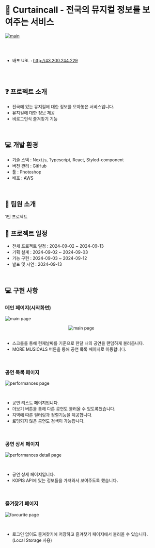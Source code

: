 
<h1>📖 Curtaincall - 전국의 뮤지컬 정보를 보여주는 서비스</h1>
<a href="http://43.200.244.229/"><img alt="main" src="https://github.com/user-attachments/assets/5292dc77-f51b-494c-9a9a-36efcdb37d71"/></a>

<br/><br/>

- 배포 URL : http://43.200.244.229

<br/><br/>

## ❓ 프로젝트 소개

- 전국에 있는 뮤지컬에 대한 정보를 모아놓은 서비스입니다.
- 뮤지컬에 대한 정보 제공
- 비로그인식 즐겨찾기 기능

<br>

## 💻 개발 환경

- 기술 스택 : Next.js, Typescript, React, Styled-component
- 버전 관리 : GitHub
- 툴 : Photoshop
- 배포 : AWS

<br>

## 👤 팀원 소개

1인 프로젝트

## 📅 프로젝트 일정

- 전체 프로젝트 일정 : 2024-09-02 ~ 2024-09-13
- 기획 설계 : 2024-09-02 ~ 2024-09-03
- 기능 구현 : 2024-09-03 ~ 2024-09-12
- 발표 및 시연 : 2024-09-13

<br>

## 💻 구현 사항

### 메인 페이지(시작화면)
<a><img src="https://github.com/user-attachments/assets/5292dc77-f51b-494c-9a9a-36efcdb37d71" alt="main page"/></a>

<div align="center">
<a><img src="https://github.com/user-attachments/assets/ad0baa99-f223-47b0-818e-295c69f6991b" alt="main page"/></a>
</div>

<br>

- 스크롤를 통해 현재날짜를 기준으로 한달 내의 공연을 랜덤하게 불러옵니다.
- MORE MUSICALS 버튼을 통해 공연 목록 페이지로 이동합니다.

<br>

### 공연 목록 페이지
<a><img src="https://github.com/user-attachments/assets/1761e922-5203-411a-8767-519de8e76398" alt="performances page"/></a>

<br>

- 공연 리스트 페이지입니다.
- 더보기 버튼을 통해 다른 공연도 불러올 수 있도록했습니다.
- 지역에 따른 필터링과 정렬기능을 제공합니다.
- 로딩되지 않은 공연도 검색이 가능합니다.

<br>

### 공연 상세 페이지
<a><img src="https://github.com/user-attachments/assets/c7790d60-b979-46bb-a19a-d473ff666cf2" alt="performances detail page"/></a>

<br>

- 공연 상세 페이지입니다.
- KOPIS API에 있는 정보들을 가져와서 보여주도록 했습니다.


<br>

### 즐겨찾기 페이지
<a><img src="https://github.com/user-attachments/assets/998ee4b5-5556-49db-8e02-9afba932d3c3" alt="favourite page"/></a>

<br>

- 로그인 없이도 즐겨찾기에 저장하고 즐겨찾기 페이지에서 불러올 수 있습니다. (Local Storage 사용)

<br/><br/>
